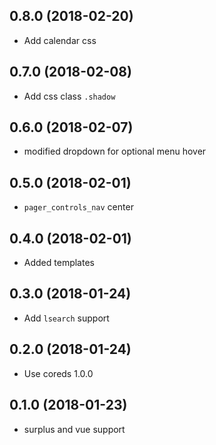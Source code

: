 ## 0.8.0 (2018-02-20)

* Add calendar css

## 0.7.0 (2018-02-08)

* Add css class `.shadow`

## 0.6.0 (2018-02-07)

* modified dropdown for optional menu hover

## 0.5.0 (2018-02-01)

* `pager_controls_nav` center

## 0.4.0 (2018-02-01)

* Added templates

## 0.3.0 (2018-01-24)

* Add `lsearch` support

## 0.2.0 (2018-01-24)

* Use coreds 1.0.0

## 0.1.0 (2018-01-23)

* surplus and vue support
